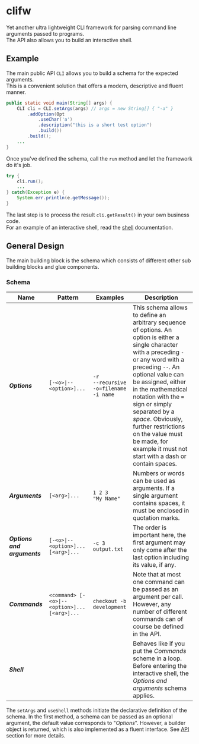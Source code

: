 # clifw
Yet another ultra lightweight CLI framework for parsing command line arguments passed to programs.<br>
The API also allows you to build an interactive shell.

## Example
The main public API `CLI` allows you to build a schema for the expected arguments.<br>
This is a convenient solution that offers a modern, descriptive and fluent manner.

```java
public static void main(String[] args) {
    CLI cli = CLI.setArgs(args) // args = new String[] { "-a" }
        .addOption(Opt
            .useChar('a')
            .description("this is a short test option")
            .build())
        .build();
    ...
}
```

Once you've defined the schema, call the `run` method and let the framework do it's job.

```java
try {
    cli.run();
    ...
} catch(Exception e) {
    System.err.println(e.getMessage());
}
```

The last step is to process the result `cli.getResult()` in your own business code.<br>
For an example of an interactive shell, read the [shell](docs/SHELL.md) documentation.

## General Design

The main building block is the schema which consists of different other sub building blocks and glue components.

### Schema

| Name                  | Pattern                 | Examples                                       | Description                                                                                                                                                                                                                                                                                                                                                                                                                         |
|-----------------------|-------------------------|------------------------------------------------|-------------------------------------------------------------------------------------------------------------------------------------------------------------------------------------------------------------------------------------------------------------------------------------------------------------------------------------------------------------------------------------------------------------------------------------|
| ***Options***         | `[-<o>\|--<option>]...`     | `-r`<br>`--recursive`<br>`-o=filename`<br>`-i name` | This schema allows to define an arbitrary sequence of options. An option is either a single character with a preceding `-` or any word with a preceding `--`. An optional value can be assigned, either in the mathematical notation with the `=` sign or simply separated by a *space*. Obviously, further restrictions on the value must be made, for example it must not start with a dash or contain spaces. |
| ***Arguments***       | `[<arg>]...`              | `1 2 3`<br>`"My Name"`                         | Numbers or words can be used as arguments. If a single argument contains spaces, it must be enclosed in quotation marks. |
| ***Options and arguments*** | `[-<o>\|--<option>]... [<arg>]...` | `-c 3 output.txt`                   | The order is important here, the first argument may only come after the last option including its value, if any. |
| ***Commands***        | `<command> [-<o>\|--<option>]... [<arg>]...` | `checkout -b development`         | Note that at most one command can be passed as an argument per call. However, any number of different commands can of course be defined in the API. |
| ***Shell***           |                         |                                                | Behaves like if you put the *Commands* scheme in a loop. Before entering the interactive shell, the *Options and arguments* schema applies. |

The `setArgs` and `useShell` methods initiate the declarative definition of the schema. In the first method, a schema can be passed as an optional argument, the default value corresponds to "*Options*". However, a builder object is returned, which is also implemented as a fluent interface. See [API](docs/API.md) section for more details.
